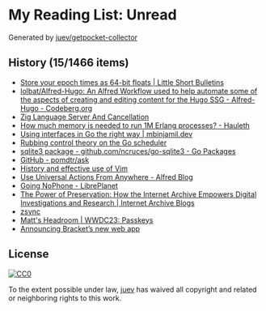 # My Reading List: Unread

Generated by [juev/getpocket-collector](https://github.com/juev/getpocket-collector)

## History (15/1466 items)

- [Store your epoch times as 64-bit floats | Little Short Bulletins](https://leebutterman.com/2021/02/01/store-your-unix-epoch-times-as-float64.html)
- [lolbat/Alfred-Hugo: An Alfred Workflow used to help automate some of the aspects of creating and editing content for the Hugo SSG - Alfred-Hugo - Codeberg.org](https://codeberg.org/lolbat/Alfred-Hugo)
- [Zig Language Server And Cancellation](https://matklad.github.io/2023/05/06/zig-language-server-and-cancellation.html)
- [How much memory is needed to run 1M Erlang processes? - Hauleth](https://hauleth.dev/post/beam-process-memory-usage)
- [Using interfaces in Go the right way | mbinjamil.dev](https://mbinjamil.dev/writings/using-interfaces-in-go/)
- [Rubbing control theory on the Go scheduler](https://www.cockroachlabs.com/blog/rubbing-control-theory/)
- [sqlite3 package - github.com/ncruces/go-sqlite3 - Go Packages](https://pkg.go.dev/github.com/ncruces/go-sqlite3#section-readme)
- [GitHub - pomdtr/ask](https://github.com/pomdtr/ask)
- [History and effective use of Vim](https://begriffs.com/posts/2019-07-19-history-use-vim.html)
- [Use Universal Actions From Anywhere - Alfred Blog](https://www.alfredapp.com/blog/tips-and-tricks/universal-actions-from-anywhere/)
- [Going NoPhone - LibrePlanet](https://libreplanet.org/wiki/Going_NoPhone)
- [The Power of Preservation: How the Internet Archive Empowers Digital Investigations and Research | Internet Archive Blogs](https://blog.archive.org/2023/06/08/the-power-of-preservation-how-the-internet-archive-empowers-digital-investigations-and-research/)
- [zsync](https://zsync.xyz)
- [Matt's Headroom | WWDC23: Passkeys](https://blog.millerti.me/2023/06/10/wwdc23-passkeys/)
- [Announcing Bracket’s new web app](https://www.usebracket.com/post/announcing-brackets-new-web-app)

## License

[![CC0](https://mirrors.creativecommons.org/presskit/buttons/88x31/svg/cc-zero.svg)](https://creativecommons.org/publicdomain/zero/1.0/)

To the extent possible under law, [juev](https://github.com/juev) has waived all copyright and related or neighboring rights to this work.
